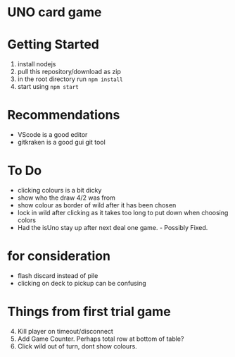 # UNO card game

# Getting Started

1. install nodejs
2. pull this repository/download as zip
3. in the root directory run
   `npm install`
4. start using
   `npm start`

# Recommendations

- VScode is a good editor
- gitkraken is a good gui git tool

# To Do

- clicking colours is a bit dicky
- show who the draw 4/2 was from
- show colour as border of wild after it has been chosen
- lock in wild after clicking as it takes too long to put down when choosing colors
- Had the isUno stay up after next deal one game. - Possibly Fixed.


# for consideration
- flash discard instead of pile
- clicking on deck to pickup can be confusing


# Things from first trial game
4. Kill player on timeout/disconnect
12. Add Game Counter. Perhaps total row at bottom of table?
15. Click wild out of turn, dont show colours.
 
 

